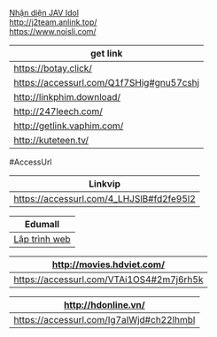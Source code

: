 [Nhận diện JAV Idol](http://jav-idol.toidicodedao.com/) <br>
http://j2team.anlink.top/ <br>
https://www.noisli.com/ <br>



|get link |
|---------|
https://botay.click/ |
https://accessurl.com/Q1f7SHig#gnu57cshj |
http://linkphim.download/ |
http://247leech.com/ |
http://getlink.vaphim.com/ |
http://kuteteen.tv/ |


#AccessUrl

|Linkvip|
|-------|
https://accessurl.com/4_LHJSlB#fd2fe95l2 |

|Edumall|
|-------|
[Lập trình web](https://accessurl.com/CgSaAnaD#fg7aoveig) |

|http://movies.hdviet.com/|
|-------------------------|
https://accessurl.com/VTAi1OS4#2m7j6rh5k |

|http://hdonline.vn/|
|-------------------|
https://accessurl.com/Ig7aIWjd#ch22lhmbl |

